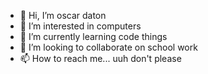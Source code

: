 - 👋 Hi, I’m oscar daton
- 👀 I’m interested in computers 
- 🌱 I’m currently learning code things 
- 💞️ I’m looking to collaborate on school work 
- 📫 How to reach me... uuh don't please
<!---
Oscar06Dayton/Oscar06Dayton is a ✨ special ✨ repository because its `README.md` (this file) appears on your GitHub profile.
You can click the Preview link to take a look at your changes.
--->
